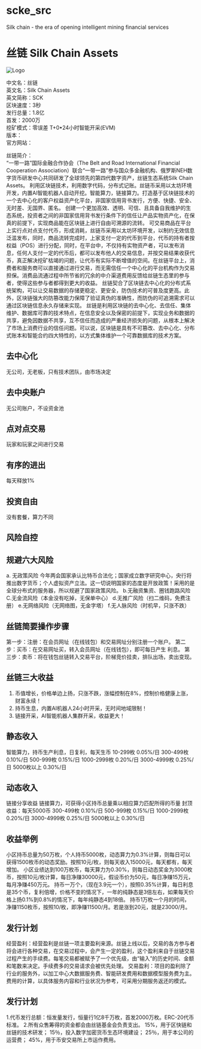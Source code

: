 # scke_src
 Silk chain - the era of opening intelligent mining financial services
 
 # 丝链 Silk Chain Assets

![Logo](https://raw.githubusercontent.com/scke-coin/scke_src/master/scke_logo.ico) 

中文名：丝链   
英文名：Silk Chain Assets   
英文简称：SCK   
区块速度：3秒   
发行总量：1.8亿   
首发：2000万   
挖矿模式：零误差 T+0•24小时智能开采(EVM)   
版本：   
官方网站：

丝链简介：   
“一带一路”国际金融合作协会（The Belt and Road International Financial Cooperation Association）联合“一带一路”参与国众多金融机构、俄罗斯NEH数字货币研发中心共同研发了全球领先的第四代数字资产，丝链生态系统Silk Chain Assets。
利用区块链技术，利用数字代码，分布式记账。丝链币采用以太坊环境开发，内置AI智能机器人自动开挖。智能算力，链接算力。打造基于区块链技术的一个去中心化的客户权益资产化平台，非国家信用背书发行，方便、快捷、安全、无时差、无国界、匿名。
创建一个更加高效、透明、可信、且具备自我维护的生态系统，投资者之间的非国家信用背书发行条件下的信任让产品实物资产化，在保真的前提下，实现商品能在区块链上进行自由可溯源的流转。
可交易商品在平台上实行点对点支付代币，形成消耗，丝链币采用以太坊环境开发，以制约无效信息泛滥发布，同时，商品流转完成时，上家支付一定的代币到平台，代币的持有者按权益（POS）进行分配，同时，在平台中，不仅持有实物资产者，可以发布消息，任何人支付一定的代币后，都可以发布他人的交易信息，并按交易结果收获代币，真正解决挖矿枯竭的问题，让代币有实际不断增值的空间。在丝链平台上，消费者和服务商可以直接通过进行交易，而无需信任一个中心化的平台机构作为交易担保。消费品流通过程中所节省的冗余的中介渠道费用反馈给丝链生态里的参与者，使得这些参与者都得到更大的收益。
丝链契合了区块链去中心化的分布式系统架构，可以让交易数据的存储更稳定、更安全，防伪技术的可普及度更高。此外，区块链强大的防篡改能力保障了验证真伪的准确性，而防伪的可追溯需求可以通过区块链信息永久存储来实现。
丝链是利用区块链的去中心化、去信任、集体维护、数据库可靠的技术特点，在信息安全以及保密的前提下，实现业务和数据的共享，避免因数据不共享，互不信任而造成的严重经济损失的问题，从根本上解决了市场上消费行业的信任问题。可以说，区块链是具有不可篡改、去中心化、分布式账本和智能合约四大特性的，以方式集体维护一个可靠数据库的技术方案。

去中心化
--------------------------------------------------------------------------------------------------------------------------------
无公司，无老板，只有技术团队，由市场决定

去中央账户
--------------------------------------------------------------------------------------------------------------------------------
无公司账户，不设资金池

点对点交易
--------------------------------------------------------------------------------------------------------------------------------
玩家和玩家之间进行交易

有序的进出
--------------------------------------------------------------------------------------------------------------------------------
每天释放1%

投资自由
--------------------------------------------------------------------------------------------------------------------------------
没有套餐，算力不同

风险自控
--------------------------------------------------------------------------------------------------------------------------------

规避六大风险
--------------------------------------------------------------------------------------------------------------------------------
a.	无政策风险
今年两会国家承认比特币合法化；国家成立数字研究中心，央行将推出数字货币；个人虚拟资产立法。这一切说明国家的态度是开放政策！采用的是全球分布式的服务器，所以规避了国家政策风险。
b.无融资集资、圈钱跑路风险
C.无金流风险（本金没有吃掉，无保单中心）
d.无推广风险（扫二维码，免费注册）
e.无网络风险（无网络图，无金字塔）
f.无人脉风险（时机早，只涨不跌）

丝链简要操作步骤
--------------------------------------------------------------------------------------------------------------------------------
第一步：注册：在会员网址（在线钱包）和交易网址分别注册一个账户。
第二步：买币：在交易网址买，转入会员网址（在线钱包），即可每日产生 利息。
第三步：卖币：将在钱包丝链转入交易平台，阶梯竞价挂卖，排队出场，卖出变现。

丝链三大收益
--------------------------------------------------------------------------------------------------------------------------------
1)	币值增长，价格单边上扬，只涨不跌，涨幅控制在8%，控制价格健康上涨，财富永续！
2)	持币生息，内置AI机器人24小时开采，无时间地域限制！
3)	链接开采，AI智能机器人集群开采，收益更大！

静态收入
--------------------------------------------------------------------------------------------------------------------------------
智能算力，持币生产利息，日复利，每天生币
10-299枚                         0.05%/日
300-499枚                       0.10%/日
500-999枚                       0.15%/日
1000-2999枚                   0.20%/日
3000-4999枚                   0.25%/日
5000枚以上                      0.30%/日

动态收入
--------------------------------------------------------------------------------------------------------------------------------
链接分享收益
链接算力，可获得小区持币总量乘以相应算力匹配所得的币量
封顶收益：每天5000币
300-499枚               0.10%/日
500-999枚               0.15%/日
1000-2999枚          0.20%/日
3000-4999枚          0.25%/日
5000枚以上            0.30%/日

收益举例
--------------------------------------------------------------------------------------------------------------------------------
小区持币总量为50万枚，个人持币5000枚，动态算力为0.3%计算，则每日可以获得1500枚币的动态奖励。按照10元/枚，则每天收入15000元，每天都有，每天增加。
小区业绩达到100万枚币，每天算力为0.30%，则每日动态奖金为3000枚币，按照10元/枚计算，每日净赚30000元，假设币价为50元，每日净赚15万元，每月净赚450万元。
持币一万个，（现在3.9元一个），按照0.35%计算，每日利息是35个币，复利倍增，价格不变的情况下，一年的纯静态是3倍左右，如果每天价格上扬0.1%到0.8%的情况下，每年纯静态4到18倍。
持币1万枚一个月的时间，净赚1150枚币，按照10/枚，即净赚11500/月。若是涨到20元，就是23000/月。

发行计划
--------------------------------------------------------------------------------------------------------------------------------
经营盈利：经营盈利是丝链一项主要盈利来源。丝链上线以后，交易的各方参与者将会进行各种交易，在交易过程中，会产生一定的盈利，这个盈利来自于丝链交易过程产生的手续费。每笔交易都被赋予了一个优先级，由“输入”的历史时间、金额和笔数来决定。手续费多的交易请求会被优先处理。
交易盈利：项目的盈利除了行业的服务外，以加工中心大数据服务费、智能研发费用和数据模型服务费为主。费用的计算，以具体服务内容和行业状况为参考，可采用分期服务返还的模式。



发行计划
--------------------------------------------------------------------------------------------------------------------------------
1.代币发行总额：恒发量发行，恒量行1亿8千万枚，首发2000万枚。ERC-20代币标准。
2.所有众售筹得的资金都会由丝链基金会负责支出。
15%，用于区快链和丝链的技术研发；
15％，投入数字加密货币生态环境建设；
25％，用于本公司的运营费；
45%，用于币安交易所上市运作费用。



